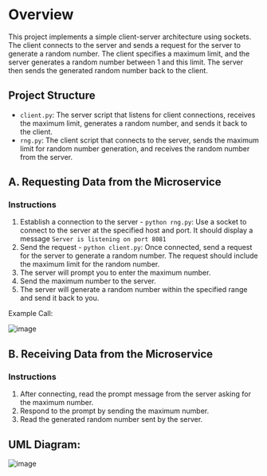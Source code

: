 # Overview
This project implements a simple client-server architecture using sockets. The client connects to the server and sends a request for the server to generate a random number. The client specifies a maximum limit, and the server generates a random number between 1 and this limit. The server then sends the generated random number back to the client.

## Project Structure
- `client.py`: The server script that listens for client connections, receives the maximum limit, generates a random number, and sends it back to the client.
- `rng.py`: The client script that connects to the server, sends the maximum limit for random number generation, and receives the random number from the server.

## A. Requesting Data from the Microservice

### Instructions
1. Establish a connection to the server - `python rng.py`: Use a socket to connect to the server at the specified host and port. It should display a message `Server is listening on port 8081`
2. Send the request - `python client.py`: Once connected, send a request for the server to generate a random number. The request should include the maximum limit for the random number.
3. The server will prompt you to enter the maximum number.
4. Send the maximum number to the server.
5. The server will generate a random number within the specified range and send it back to you.

Example Call:


![image](https://github.com/GabeMValdez/CS361/assets/166589044/879b7f16-fe86-4516-b46e-476f1d827106)


## B. Receiving Data from the Microservice

### Instructions
1. After connecting, read the prompt message from the server asking for the maximum number.
2. Respond to the prompt by sending the maximum number.
3. Read the generated random number sent by the server.


## UML Diagram:


![image](https://github.com/GabeMValdez/CS361/assets/166589044/f6905895-7587-405c-8b01-2d1cca5e001b)
